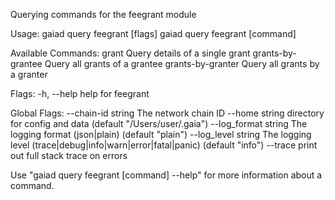 Querying commands for the feegrant module

Usage:
  gaiad query feegrant [flags]
  gaiad query feegrant [command]

Available Commands:
  grant             Query details of a single grant
  grants-by-grantee Query all grants of a grantee
  grants-by-granter Query all grants by a granter

Flags:
  -h, --help   help for feegrant

Global Flags:
      --chain-id string     The network chain ID
      --home string         directory for config and data (default "/Users/user/.gaia")
      --log_format string   The logging format (json|plain) (default "plain")
      --log_level string    The logging level (trace|debug|info|warn|error|fatal|panic) (default "info")
      --trace               print out full stack trace on errors

Use "gaiad query feegrant [command] --help" for more information about a command.
